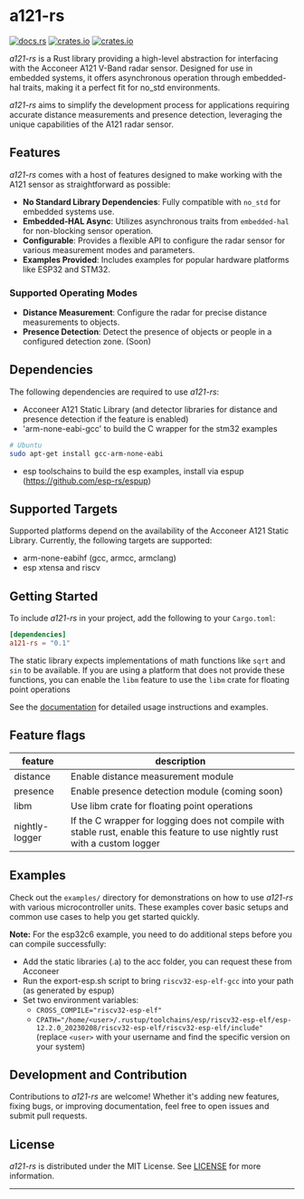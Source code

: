 # a121-rs

[![docs.rs](https://docs.rs/a121-rs/badge.svg)](https://docs.rs/a121-rs)
[![crates.io](https://img.shields.io/crates/v/a121-rs.svg)](https://crates.io/crates/a121-rs)
[![crates.io](https://img.shields.io/crates/d/a121-rs.svg)](https://crates.io/crates/a121-rs)

_a121-rs_ is a Rust library providing a high-level abstraction for interfacing with the Acconeer A121 V-Band radar sensor. Designed for use in embedded systems, it offers asynchronous operation through embedded-hal traits, making it a perfect fit for no_std environments.

_a121-rs_ aims to simplify the development process for applications requiring accurate distance measurements and presence detection, leveraging the unique capabilities of the A121 radar sensor.

## Features

_a121-rs_ comes with a host of features designed to make working with the A121 sensor as straightforward as possible:

- **No Standard Library Dependencies**: Fully compatible with `no_std` for embedded systems use.
- **Embedded-HAL Async**: Utilizes asynchronous traits from `embedded-hal` for non-blocking sensor operation.
- **Configurable**: Provides a flexible API to configure the radar sensor for various measurement modes and parameters.
- **Examples Provided**: Includes examples for popular hardware platforms like ESP32 and STM32.

### Supported Operating Modes

- **Distance Measurement**: Configure the radar for precise distance measurements to objects.
- **Presence Detection**: Detect the presence of objects or people in a configured detection zone. (Soon)

## Dependencies

The following dependencies are required to use _a121-rs_:
- Acconeer A121 Static Library (and detector libraries for distance and presence detection if the feature is enabled)
- 'arm-none-eabi-gcc' to build the C wrapper for the stm32 examples
```bash
# Ubuntu
sudo apt-get install gcc-arm-none-eabi
```
- esp toolschains to build the esp examples, install via espup (https://github.com/esp-rs/espup) 

## Supported Targets
Supported platforms depend on the availability of the Acconeer A121 Static Library.
Currently, the following targets are supported:
- arm-none-eabihf (gcc, armcc, armclang)
- esp xtensa and riscv

## Getting Started

To include _a121-rs_ in your project, add the following to your `Cargo.toml`:

```toml
[dependencies]
a121-rs = "0.1"
```

The static library expects implementations of math functions like `sqrt` and `sin` to be available.
If you are using a platform that does not provide these functions, you can enable the `libm` feature to use the `libm` crate for floating point operations


See the [documentation](https://docs.rs/a121-rs) for detailed usage instructions and examples.

## Feature flags
feature | description
--- | ---
distance | Enable distance measurement module
presence | Enable presence detection module (coming soon)
libm | Use libm crate for floating point operations
nightly-logger | If the C wrapper for logging does not compile with stable rust, enable this feature to use nightly rust with a custom logger

## Examples

Check out the `examples/` directory for demonstrations on how to use _a121-rs_ with various microcontroller units.
These examples cover basic setups and common use cases to help you get started quickly.

**Note:** For the esp32c6 example, you need to do additional steps before you can compile successfully:
- Add the static libraries (.a) to the acc folder, you can request these from Acconeer
- Run the export-esp.sh script to bring `riscv32-esp-elf-gcc` into your path (as generated by espup)
- Set two environment variables:
  - `CROSS_COMPILE="riscv32-esp-elf"`
  - `CPATH="/home/<user>/.rustup/toolchains/esp/riscv32-esp-elf/esp-12.2.0_20230208/riscv32-esp-elf/riscv32-esp-elf/include"` (replace `<user>` with your username and find the specific version on your system)


## Development and Contribution

Contributions to _a121-rs_ are welcome! Whether it's adding new features, fixing bugs, or improving documentation, feel free to open issues and submit pull requests.

## License

_a121-rs_ is distributed under the MIT License. See [LICENSE](https://github.com/Ragarnoy/a121-rs/LICENSE) for more information.

---
